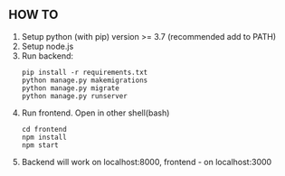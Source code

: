 ## HOW TO

1. Setup python (with pip) version >= 3.7 (recommended add to PATH)
2. Setup node.js
3. Run backend:
    ```
    pip install -r requirements.txt
    python manage.py makemigrations 
    python manage.py migrate
    python manage.py runserver
   ```
4. Run frontend. Open in other shell(bash)
    ```
   cd frontend
   npm install
   npm start
   ```
4. Backend will work on localhost:8000, frontend - on localhost:3000